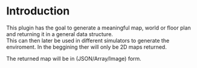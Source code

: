 # Introduction

This plugin has the goal to generate a meaningful map, world or floor plan and returning it in a general data structure.  
This can then later be used in different simulators to generate the enviroment. In the beggining ther will only be 2D maps returned.

The returned map will be in (JSON/Array/Image) form.
